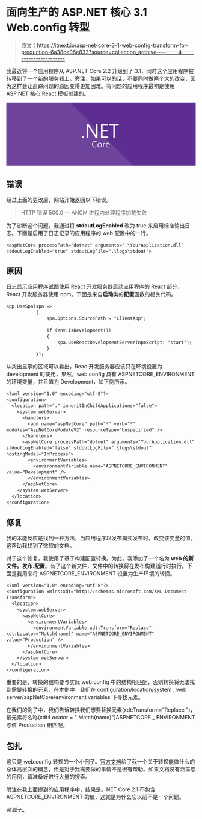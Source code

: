 # 面向生产的 ASP.NET 核心 3.1 Web.config 转型

> 原文：<https://itnext.io/asp-net-core-3-1-web-config-transform-for-production-6a38ce06e832?source=collection_archive---------4----------------------->

我最近将一个应用程序从 ASP.NET Core 2.2 升级到了 3.1，同时这个应用程序被转移到了一个新的服务器上。旁注，如果可以的话，不要同时做两个大的改变，因为这样会让追踪问题的原因变得更加困难。有问题的应用程序最初是使用 ASP.NET 核心 React 模板创建的。

![](img/ab72ccf3c26a336eefbf6954c4614ef1.png)

## 错误

经过上面的更改后，网站开始返回以下错误。

> HTTP 错误 500.0 — ANCM 进程内处理程序加载失败

为了诊断这个问题，我通过将 **stdoutLogEnabled** 改为 true 来启用标准输出日志。下面是启用了日志记录的应用程序的 web 配置中的一行。

```
<aspNetCore processPath="dotnet" arguments=".\YourApplication.dll" stdoutLogEnabled="true" stdoutLogFile=".\logs\stdout">
```

## 原因

日志显示应用程序试图使用 React 开发服务器启动应用程序的 React 部分，React 开发服务器使用 npm。下面是来自**启动**类的**配置**函数的相关代码。

```
app.UseSpa(spa =>
           {
               spa.Options.SourcePath = "ClientApp";

               if (env.IsDevelopment())
               {
                   spa.UseReactDevelopmentServer(npmScript: "start");
               }
           });
```

从突出显示的区域可以看出，Reac 开发服务器应该只在环境设置为 development 时使用，果然，web.config 具有 ASPNETCORE_ENVIRONMENT 的环境变量，并且值为 Development，如下例所示。

```
<?xml version="1.0" encoding="utf-8"?>
<configuration>
  <location path="." inheritInChildApplications="false">
    <system.webServer>
      <handlers>
        <add name="aspNetCore" path="*" verb="*" modules="AspNetCoreModuleV2" resourceType="Unspecified" />
      </handlers>
      <aspNetCore processPath="dotnet" arguments="YourApplication.dll" stdoutLogEnabled="false" stdoutLogFile=".\logs\stdout" hostingModel="InProcess">
        <environmentVariables>
          <environmentVariable name="ASPNETCORE_ENVIRONMENT" value="Development" />
        </environmentVariables>
      </aspNetCore>
    </system.webServer>
  </location>
</configuration>
```

## 修复

我的本能反应是找到一种方法，当应用程序以发布模式发布时，改变该变量的值。这帮助我找到了微软的文档。

对于这个修复，我使用了基于构建配置转换。为此，我添加了一个名为 **web 的新文件。发布.配置**。有了这个新文件，文件中的转换将在发布构建运行时执行。下面是我用来将 ASPNETCORE_ENVIRONMENT 设置为生产环境的转换。

```
<?xml version="1.0" encoding="utf-8"?>
<configuration xmlns:xdt="http://schemas.microsoft.com/XML-Document-Transform">
  <location>
    <system.webServer>
      <aspNetCore>
        <environmentVariables>
          <environmentVariable xdt:Transform="Replace" xdt:Locator="Match(name)" name="ASPNETCORE_ENVIRONMENT" value="Production" />
        </environmentVariables>
      </aspNetCore>
    </system.webServer>
  </location>
</configuration>
```

重要的是，转换的结构要与实际 web.config 中的结构相匹配，否则转换将无法找到需要转换的元素，在本例中，我们在 configuration/location/system . web server/aspNetCore/environment variables 下寻找元素。

在我们的例子中，我们告诉转换我们想要替换元素(xdt:Transform="Replace ")，该元素将名称(xdt:Locator = " Match(name)")ASPNETCORE _ ENVIRONMENT 与值 Production 相匹配。

## 包扎

这只是 web.config 转换的一个小例子。[官方文档](https://docs.microsoft.com/en-us/aspnet/core/host-and-deploy/iis/transform-webconfig)给了我一个关于转换能做什么的总体高层次的概念，但是对于我需要做的事情不是很有帮助。如果文档没有涵盖您的用例，请准备好进行大量的搜索。

附注在我上面提到的应用程序中，结果是。NET Core 2.1 不包含 ASPNETCORE_ENVIRONMENT 的值，这就是为什么它以前不是一个问题。

*原载于*[](https://elanderson.net/2020/02/asp-net-core-3-1-web-config-transform-for-production/)**。**